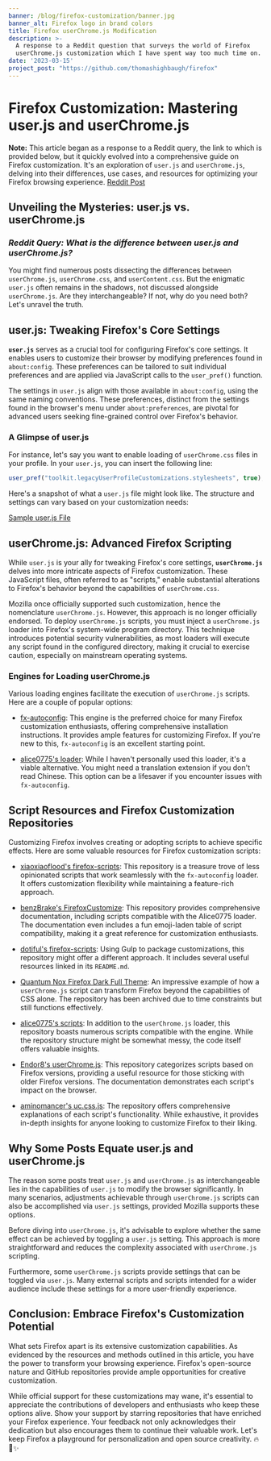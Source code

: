 ```yaml
---
banner: /blog/firefox-customization/banner.jpg
banner_alt: Firefox logo in brand colors
title: Firefox userChrome.js Modification
description: >-
  A response to a Reddit question that surveys the world of Firefox
  userChrome.js customization which I have spent way too much time on.
date: '2023-03-15'
project_post: "https://github.com/thomashighbaugh/firefox"
---
```

# Firefox Customization: Mastering user.js and userChrome.js

**Note:** This article began as a response to a Reddit query, the link to which is provided below, but it quickly evolved into a comprehensive guide on Firefox customization. It's an exploration of `user.js` and `userChrome.js`, delving into their differences, use cases, and resources for optimizing your Firefox browsing experience. [Reddit Post](https://www.reddit.com/r/FirefoxCSS/comments/x04k1b/what_is_the_difference_between_userjs_and/)

## Unveiling the Mysteries: user.js vs. userChrome.js

### *Reddit Query: What is the difference between user.js and userChrome.js?*

You might find numerous posts dissecting the differences between `userChrome.js`, `userChrome.css`, and `userContent.css`. But the enigmatic `user.js` often remains in the shadows, not discussed alongside `userChrome.js`. Are they interchangeable? If not, why do you need both? Let's unravel the truth.

## user.js: Tweaking Firefox's Core Settings

**`user.js`** serves as a crucial tool for configuring Firefox's core settings. It enables users to customize their browser by modifying preferences found in `about:config`. These preferences can be tailored to suit individual preferences and are applied via JavaScript calls to the `user_pref()` function.

The settings in `user.js` align with those available in `about:config`, using the same naming conventions. These preferences, distinct from the settings found in the browser's menu under `about:preferences`, are pivotal for advanced users seeking fine-grained control over Firefox's behavior.

### A Glimpse of user.js

For instance, let's say you want to enable loading of `userChrome.css` files in your profile. In your `user.js`, you can insert the following line:
```javascript
user_pref("toolkit.legacyUserProfileCustomizations.stylesheets", true);
```

Here's a snapshot of what a `user.js` file might look like. The structure and settings can vary based on your customization needs:

[Sample user.js File](https://github.com/Thomashighbaugh/firefox/blob/master/user.js)

## userChrome.js: Advanced Firefox Scripting

While `user.js` is your ally for tweaking Firefox's core settings, **`userChrome.js`** delves into more intricate aspects of Firefox customization. These JavaScript files, often referred to as "scripts," enable substantial alterations to Firefox's behavior beyond the capabilities of `userChrome.css`.

Mozilla once officially supported such customization, hence the nomenclature `userChrome.js`. However, this approach is no longer officially endorsed. To deploy `userChrome.js` scripts, you must inject a `userChrome.js` loader into Firefox's system-wide program directory. This technique introduces potential security vulnerabilities, as most loaders will execute any script found in the configured directory, making it crucial to exercise caution, especially on mainstream operating systems.

### Engines for Loading userChrome.js

Various loading engines facilitate the execution of `userChrome.js` scripts. Here are a couple of popular options:

- [fx-autoconfig](https://github.com/MrOtherGuy/fx-autoconfig): This engine is the preferred choice for many Firefox customization enthusiasts, offering comprehensive installation instructions. It provides ample features for customizing Firefox. If you're new to this, `fx-autoconfig` is an excellent starting point.

- [alice0775's loader](https://github.com/alice0775/userChrome.js): While I haven't personally used this loader, it's a viable alternative. You might need a translation extension if you don't read Chinese. This option can be a lifesaver if you encounter issues with `fx-autoconfig`.

## Script Resources and Firefox Customization Repositories

Customizing Firefox involves creating or adopting scripts to achieve specific effects. Here are some valuable resources for Firefox customization scripts:

- [xiaoxiaoflood's firefox-scripts](https://github.com/xiaoxiaoflood/firefox-scripts): This repository is a treasure trove of less opinionated scripts that work seamlessly with the `fx-autoconfig` loader. It offers customization flexibility while maintaining a feature-rich approach.

- [benzBrake's FirefoxCustomize](https://github.com/benzBrake/FirefoxCustomize): This repository provides comprehensive documentation, including scripts compatible with the Alice0775 loader. The documentation even includes a fun emoji-laden table of script compatibility, making it a great reference for customization enthusiasts.

- [dotiful's firefox-scripts](https://github.com/dotiful/firefox-scripts): Using Gulp to package customizations, this repository might offer a different approach. It includes several useful resources linked in its `README.md`.

- [Quantum Nox Firefox Dark Full Theme](https://github.com/Izheil/Quantum-Nox-Firefox-Dark-Full-Theme): An impressive example of how a `userChrome.js` script can transform Firefox beyond the capabilities of CSS alone. The repository has been archived due to time constraints but still functions effectively.

- [alice0775's scripts](https://github.com/alice0775/userChrome.js): In addition to the `userChrome.js` loader, this repository boasts numerous scripts compatible with the engine. While the repository structure might be somewhat messy, the code itself offers valuable insights.

- [Endor8's userChrome.js](https://github.com/Endor8/userChrome.js): This repository categorizes scripts based on Firefox versions, providing a useful resource for those sticking with older Firefox versions. The documentation demonstrates each script's impact on the browser.

- [aminomancer's uc.css.js](https://github.com/aminomancer/uc.css.js): The repository offers comprehensive explanations of each script's functionality. While exhaustive, it provides in-depth insights for anyone looking to customize Firefox to their liking.

## Why Some Posts Equate user.js and userChrome.js

The reason some posts treat `user.js` and `userChrome.js` as interchangeable lies in the capabilities of `user.js` to modify the browser significantly. In many scenarios, adjustments achievable through `userChrome.js` scripts can also be accomplished via `user.js` settings, provided Mozilla supports these options.

Before diving into `userChrome.js`, it's advisable to explore whether the same effect can be achieved by toggling a `user.js` setting. This approach is more straightforward and reduces the complexity associated with `userChrome.js` scripting.

Furthermore, some `userChrome.js` scripts provide settings that can be toggled via `user.js`. Many external scripts and scripts intended for a wider audience include these settings for a more user-friendly experience.

## Conclusion: Embrace Firefox's Customization Potential

What sets Firefox apart is its extensive customization capabilities. As evidenced by the resources and methods outlined in this article, you have the power to transform your browsing experience. Firefox's open-source nature and GitHub repositories provide ample opportunities for creative customization.

While official support for these customizations may wane, it's essential to appreciate the contributions of developers and enthusiasts who keep these options alive. Show your support by starring repositories that have enriched your Firefox experience. Your feedback not only acknowledges their dedication but also encourages them to continue their valuable work. Let's keep Firefox a playground for personalization and open source creativity. 🔥🦊✨
